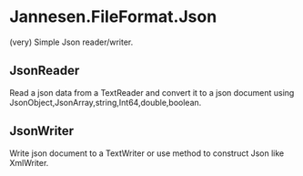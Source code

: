 ﻿# Jannesen.FileFormat.Json

(very) Simple Json reader/writer.

## JsonReader

Read a json data from a TextReader and convert it to a json document using JsonObject,JsonArray,string,Int64,double,boolean.

## JsonWriter

Write json document to a TextWriter or use method to construct Json like XmlWriter.
